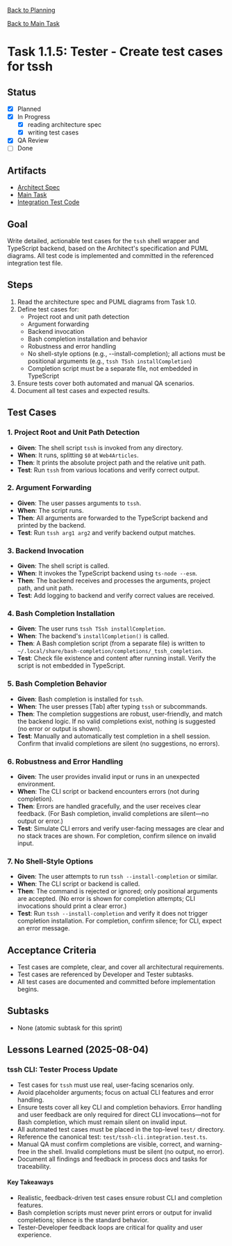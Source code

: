 <!--
SPDX-License-Identifier: AGPL-3.0-only + AI-GPL-Addendum
Copyright (c) 2025 The Web4Articles Authors
Copyleft: See AGPLv3 (./LICENSE) and AI-GPL Addendum (./AI-GPL.md)
Backlinks: /LICENSE , /AI-GPL.md
Use of `scrum.pmo` roles/process docs with AI is subject to AI-GPL copyleft unless dual-licensed.
-->

[Back to Planning](./planning.md)


[Back to Main Task](./task-1-tssh-wrapper.md)

# Task 1.1.5: Tester - Create test cases for tssh

## Status
- [x] Planned
- [x] In Progress
  - [x] reading architecture spec
  - [x] writing test cases
- [x] QA Review
- [ ] Done

## Artifacts
- [Architect Spec](./task-1.0-architect-tssh-spec.md)
- [Main Task](./task-1-tssh-wrapper.md)
- [Integration Test Code](../../../test/tssh-cli.integration.test.ts)

## Goal
Write detailed, actionable test cases for the `tssh` shell wrapper and TypeScript backend, based on the Architect's specification and PUML diagrams. All test code is implemented and committed in the referenced integration test file.

## Steps
1. Read the architecture spec and PUML diagrams from Task 1.0.
2. Define test cases for:
   - Project root and unit path detection
   - Argument forwarding
   - Backend invocation
   - Bash completion installation and behavior
   - Robustness and error handling
   - No shell-style options (e.g., --install-completion); all actions must be positional arguments (e.g., `tssh TSsh installCompletion`)
   - Completion script must be a separate file, not embedded in TypeScript
3. Ensure tests cover both automated and manual QA scenarios.
4. Document all test cases and expected results.

## Test Cases

### 1. Project Root and Unit Path Detection
- **Given**: The shell script `tssh` is invoked from any directory.
- **When**: It runs, splitting `$0` at `Web4Articles`.
- **Then**: It prints the absolute project path and the relative unit path.
- **Test**: Run `tssh` from various locations and verify correct output.

### 2. Argument Forwarding
- **Given**: The user passes arguments to `tssh`.
- **When**: The script runs.
- **Then**: All arguments are forwarded to the TypeScript backend and printed by the backend.
- **Test**: Run `tssh arg1 arg2` and verify backend output matches.

### 3. Backend Invocation
- **Given**: The shell script is called.
- **When**: It invokes the TypeScript backend using `ts-node --esm`.
- **Then**: The backend receives and processes the arguments, project path, and unit path.
- **Test**: Add logging to backend and verify correct values are received.

### 4. Bash Completion Installation
- **Given**: The user runs `tssh TSsh installCompletion`.
- **When**: The backend's `installCompletion()` is called.
- **Then**: A Bash completion script (from a separate file) is written to `~/.local/share/bash-completion/completions/_tssh_completion`.
- **Test**: Check file existence and content after running install. Verify the script is not embedded in TypeScript.


### 5. Bash Completion Behavior
- **Given**: Bash completion is installed for `tssh`.
- **When**: The user presses [Tab] after typing `tssh` or subcommands.
- **Then**: The completion suggestions are robust, user-friendly, and match the backend logic. If no valid completions exist, nothing is suggested (no error or output is shown).
- **Test**: Manually and automatically test completion in a shell session. Confirm that invalid completions are silent (no suggestions, no errors).

### 6. Robustness and Error Handling
- **Given**: The user provides invalid input or runs in an unexpected environment.
- **When**: The CLI script or backend encounters errors (not during completion).
- **Then**: Errors are handled gracefully, and the user receives clear feedback. (For Bash completion, invalid completions are silent—no output or error.)
- **Test**: Simulate CLI errors and verify user-facing messages are clear and no stack traces are shown. For completion, confirm silence on invalid input.

### 7. No Shell-Style Options
- **Given**: The user attempts to run `tssh --install-completion` or similar.
- **When**: The CLI script or backend is called.
- **Then**: The command is rejected or ignored; only positional arguments are accepted. (No error is shown for completion attempts; CLI invocations should print a clear error.)
- **Test**: Run `tssh --install-completion` and verify it does not trigger completion installation. For completion, confirm silence; for CLI, expect an error message.

## Acceptance Criteria
- Test cases are complete, clear, and cover all architectural requirements.
- Test cases are referenced by Developer and Tester subtasks.
- All test cases are documented and committed before implementation begins.

## Subtasks
- None (atomic subtask for this sprint)

## Lessons Learned (2025-08-04)


### tssh CLI: Tester Process Update
- Test cases for `tssh` must use real, user-facing scenarios only.
- Avoid placeholder arguments; focus on actual CLI features and error handling.
- Ensure tests cover all key CLI and completion behaviors. Error handling and user feedback are only required for direct CLI invocations—not for Bash completion, which must remain silent on invalid input.
- All automated test cases must be placed in the top-level `test/` directory.
- Reference the canonical test: `test/tssh-cli.integration.test.ts`.
- Manual QA must confirm completions are visible, correct, and warning-free in the shell. Invalid completions must be silent (no output, no error).
- Document all findings and feedback in process docs and tasks for traceability.

#### Key Takeaways
- Realistic, feedback-driven test cases ensure robust CLI and completion features.
- Bash completion scripts must never print errors or output for invalid completions; silence is the standard behavior.
- Tester-Developer feedback loops are critical for quality and user experience.


